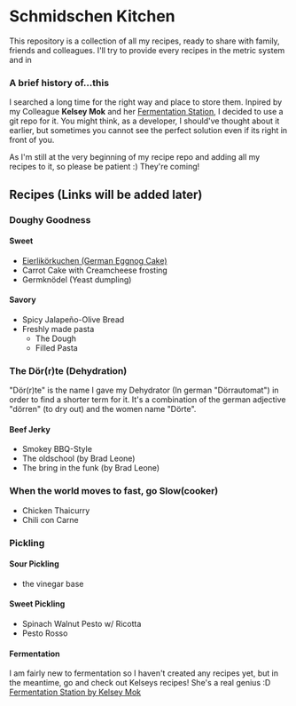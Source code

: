 # Schmidschen Kitchen

This repository is a collection of all my recipes, ready to share with family, friends and colleagues. 
I'll try to provide every recipes in the metric system and in 

### A brief history of...this
I searched a long time for the right way and place to store them. Inpired by my Colleague **Kelsey Mok** and her [Fermentation Station](https://github.com/kelseymok/fermentation-station), I decided to use a git repo for it. 
You might think, as a developer, I should've thought about it earlier, but sometimes you cannot see the perfect solution even if its right in front of you.

As I'm still at the very beginning of my recipe repo and adding all my recipes to it, so please be patient :) 
They're coming!

## Recipes (Links will be added later)

### Doughy Goodness
#### Sweet
* [Eierlikörkuchen (German Eggnog Cake)](./recipes/doughyGoodness/germanEggnogCake.md)
* Carrot Cake with Creamcheese frosting
* Germknödel (Yeast dumpling)
#### Savory
* Spicy Jalapeño-Olive Bread
* Freshly made pasta 
    * The Dough
    * Filled Pasta

### The Dör(r)te (Dehydration)
"Dör(r)te" is the name I gave my Dehydrator (In german "Dörrautomat") in order to find a shorter term for it. 
It's a combination of the german adjective "dörren" (to dry out) and the women name "Dörte".

#### Beef Jerky
* Smokey BBQ-Style
* The oldschool (by Brad Leone)
* The bring in the funk (by Brad Leone)

### When the world moves to fast, go Slow(cooker)
* Chicken Thaicurry
* Chili con Carne 


### Pickling

#### Sour Pickling
* the vinegar base

#### Sweet Pickling
* Spinach Walnut Pesto w/ Ricotta
* Pesto Rosso

#### Fermentation
I am fairly new to fermentation so I haven't created any recipes yet, but in the meantime, go and check out Kelseys recipes!
She's a real genius :D
[Fermentation Station by Kelsey Mok](https://github.com/kelseymok/fermentation-station)
